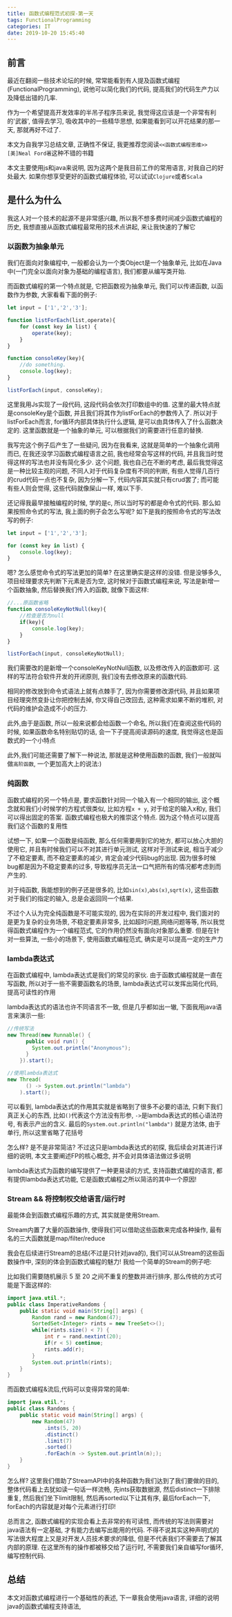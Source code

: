 ```yaml
---
title: 函数式编程范式初探-第一天
tags: FunctionalProgramming
categories: IT
date: 2019-10-20 15:45:40
---
```


## 前言

最近在翻阅一些技术论坛的时候, 常常能看到有人提及函数式编程(FunctionalProgramming), 说他可以简化我们的代码, 提高我们的代码生产力以及降低出错的几率.

作为一个希望提高开发效率的半吊子程序员来说, 我觉得这应该是一个非常有利的'武器', 值得去学习, 吸收其中的一些精华思想, 如果能看到可以开花结果的那一天, 那就再好不过了.

本文为自我学习总结文章, 正确性不保证, 我更推荐您阅读`<<函数式编程思维>>[美]Neal Ford著`这种不错的书籍

本文主要使用js和java来说明, 因为这两个是我目前工作的常用语言, 对我自己的好处最大. 如果你想享受更好的函数式编程体验, 可以试试`Clojure`或者`Scala`


## 是什么为什么

我这人对一个技术的起源不是非常感兴趣, 所以我不想多费时间减少函数式编程的历史, 我想直接从函数式编程最常用的技术点讲起, 来让我快速的了解它

### 以函数为抽象单元

我们在面向对象编程中, 一般都会认为一个类Object是一个抽象单元, 比如在Java中(一门完全以面向对象为基础的编程语言), 我们都要从编写类开始.

而函数式编程的第一个特点就是, 它把函数视为抽象单元, 我们可以传递函数, 以函数作为参数, 大家看看下面的例子:

```javascript
let input = ['1','2','3'];

function listForEach(list,operate){
    for (const key in list) {
        operate(key);
    }
}

function consoleKey(key){
    //do something.
    console.log(key);
}

listForEach(input, consoleKey);
```

这里我用Js实现了一段代码, 这段代码会依次打印数组中的值. 这里的最大特点就是consoleKey是个函数, 并且我们将其作为listForEach的参数传入了. 所以对于listForEach而言, for循环内部具体执行什么逻辑, 是可以由具体传入了什么函数决定的. 这里函数就是一个抽象的单元, 可以根据我们的需要进行任意的替换.


我写完这个例子后产生了一些疑问, 因为在我看来, 这就是简单的一个抽象化调用而已, 在我还没学习函数式编程语言之前, 我也经常会写这样的代码, 并且我当时觉得这样的写法也并没有简化多少. 这个问题, 我也自己在不断的考虑, 最后我觉得这是一种比较主观的问题, 不同人对于代码复杂度有不同的判断, 有些人觉得几百行的crud代码一点也不复杂, 因为分解一下, 代码内容其实就只有crud罢了; 而可能有些人则会觉得, 这些代码就像屎山一样, 难以下手.

还记得我最早接触编程的时候, 学的是c, 所以当时写的都是命令式的代码. 那么如果按照命令式的写法, 我上面的例子会怎么写呢? 如下是我的按照命令式的写法改写的例子:

```javascript
let input = ['1','2','3'];

for (const key in list) {
    console.log(key);
}
```

嗯? 怎么感觉命令式的写法更加的简单? 在这里确实是这样的没错. 但是没够多久, 项目经理要求先判断下元素是否为空, 这时候对于函数式编程来说, 写法是新增一个函数抽象, 然后替换我们传入的函数, 就像下面这样:

```javascript
//...原函数省略
function consoleKeyNotNull(key){
    //检查是否为null
    if(key){
        console.log(key);
    }
}

listForEach(input, consoleKeyNotNull);
```

我们需要改的是新增一个consoleKeyNotNull函数, 以及修改传入的函数即可. 这样的写法符合软件开发的开闭原则, 我们没有去修改原来的函数代码.

相同的修改放到命令式语法上就有点棘手了, 因为你需要修改源代码, 并且如果项目经理突然变卦让你把控制去掉, 你又得自己改回去, 这种需求如果不断的堆积, 对代码的维护会造成不小的压力.

此外,由于是函数, 所以一般来说都会给函数一个命名, 所以我们在查阅这些代码的时候, 如果函数命名特别贴切的话, 会一下子提高阅读源码的速度, 我觉得这也是函数式的一个小特点

此外,我们可能还需要了解下一种说法, 那就是这种使用函数的函数, 我们一般就叫做`高阶函数`, 一个更加高大上的说法:) 

### 纯函数

函数式编程的另一个特点是, 要求函数针对同一个输入有一个相同的输出, 这个概念就和我们小时候学的方程式很类似, 比如方程`x + y`, 对于给定的输入x和y, 我们可以得出固定的答案. 函数式编程也极大的推崇这个特点. 因为这个特点可以提高我们这个函数的复用性

试想一下, 如果一个函数是纯函数, 那么任何需要用到它的地方, 都可以放心大胆的使用它, 并且有时候我们可以不对其进行单元测试, 这样对于测试来说, 相当于减少了不稳定要素, 而不稳定要素的减少, 肯定会减少代码bug的出现. 因为很多时候bug都是因为不稳定要素的过多, 导致程序员无法一口气把所有的情况都考虑到而产生的.

对于纯函数, 我能想到的例子还是很多的, 比如`sin(x)`,`abs(x)`,`sqrt(x)`, 这些函数对于我们的指定的输入, 总是会返回同一个结果. 

不过个人认为完全纯函数是不可能实现的, 因为在实际的开发过程中, 我们面对的是更为复杂的业务场景, 不稳定要素非常多, 比如超时问题,网络问题等等, 所以我觉得函数式编程作为一个编程范式, 它的作用仍然没有面向对象那么重要. 但是在针对一些算法, 一些小的场景下, 使用函数式编程范式, 确实是可以提高一定的生产力

### lambda表达式

在函数式编程中, lambda表达式是我们的常见的家伙. 由于函数式编程就是一直在写函数, 所以对于一些不需要函数名的场景, lambda表达式可以发挥出简化代码, 提高可读性的作用

lambda表达式的语法也许不同语言不一致, 但是几乎都如出一辙, 下面我用java语言来演示一些:

```java
//传统写法
new Thread(new Runnable() {
      public void run() {
        System.out.println("Anonymous");
      }
    }).start();

//使用lambda表达式
new Thread(
      () -> System.out.println("lambda")
    ).start();
```

可以看到, lambda表达式的作用其实就是省略到了很多不必要的语法, 只剩下我们真正关心的东西, 比如`()`代表这个方法没有形参, `->`是lambda表达式的核心语法符号, 有表示产出的含义. 最后的`System.out.println("lambda")` 就是方法体, 由于单行, 所以这里省略了花括号

怎么样? 是不是非常简洁? 不过这只是lambda表达式的初探, 我后续会对其进行详细的说明, 本文主要阐述FP的核心概念, 并不会对具体语法做过多说明

lambda表达式为函数的编写提供了一种更易读的方式, 支持函数式编程的语言, 都有提供lambda表达式功能, 它是函数式编程之所以简洁的其中一个原因!

### Stream && 将控制权交给语言/运行时

最能体会到函数式编程乐趣的方式, 其实就是使用Stream.

Stream内置了大量的函数操作, 使得我们可以借助这些函数来完成各种操作, 最有名的三大函数就是map/filter/reduce

我会在后续进行Stream的总结(不过是只针对java的), 我们可以从Stream的这些函数操作中, 深刻的体会到函数式编程的魅力! 我给一个简单的Stream的例子吧:


比如我们需要随机展示 5 至 20 之间不重复的整数并进行排序, 那么传统的方式可能是下面这样的:

```java
import java.util.*;
public class ImperativeRandoms {
    public static void main(String[] args) {
        Random rand = new Random(47);
        SortedSet<Integer> rints = new TreeSet<>();
        while(rints.size() < 7) {
            int r = rand.nextint(20);
            if(r < 5) continue;
            rints.add(r);
        }
        System.out.println(rints);
    }
}
```

而函数式编程&流后,代码可以变得异常的简单:

```java
import java.util.*;
public class Randoms {
    public static void main(String[] args) {
        new Random(47)
            .ints(5, 20)
            .distinct()
            .limit(7)
            .sorted()
            .forEach(n -> System.out.println(n););
    }
}
```

怎么样? 这里我们借助了StreamAPI中的各种函数为我们达到了我们要做的目的, 整体代码看上去犹如读一句话一样流畅, 先ints获取数据源, 然后distinct一下排除重复, 然后我们坐下limit限制, 然后再sorted以下让其有序, 最后forEach一下, forEach的内容就是对每个元素进行打印!

总而言之, 函数式编程的实现会看上去非常的有可读性, 而传统的写法则需要对java语法有一定基础, 才有能力去编写出能用的代码. 不得不说其实这种声明式的写法很大程度上又是对开发人员技术要求的降低, 但是不代表我们不需要去了解其内部的原理. 在这里所有的操作都被移交给了运行时, 不需要我们亲自编写for循环,编写控制代码. 

## 总结

本文对函数式编程进行一个基础性的表述, 下一章我会使用java语言, 详细的说明java的函数式编程支持语法, 